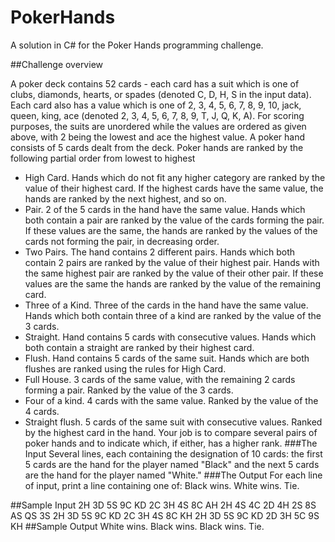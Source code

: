 # PokerHands
A solution in C# for the Poker Hands programming challenge.

##Challenge overview

A poker deck contains 52 cards - each card has a suit which is one of clubs, diamonds, hearts, or spades (denoted C, D, H, S in the input data). Each card also has a value which is one of 2, 3, 4, 5, 6, 7, 8, 9, 10, jack, queen, king, ace (denoted 2, 3, 4, 5, 6, 7, 8, 9, T, J, Q, K, A). For scoring purposes, the suits are unordered while the values are ordered as given above, with 2 being the lowest and ace the highest value.
A poker hand consists of 5 cards dealt from the deck. Poker hands are ranked by the following partial order from lowest to highest
-  High Card. Hands which do not fit any higher category are ranked by the value of their highest card. If the highest cards have the same value, the hands are ranked by the next highest, and so on.
-  Pair. 2 of the 5 cards in the hand have the same value. Hands which both contain a pair are ranked by the value of the cards forming the pair. If these values are the same, the hands are ranked by the values of the cards not forming the pair, in decreasing order.
-  Two Pairs. The hand contains 2 different pairs. Hands which both contain 2 pairs are ranked by the value of their highest pair. Hands with the same highest pair are ranked by the value of their other pair. If these values are the same the hands are ranked by the value of the remaining card.
-  Three of a Kind. Three of the cards in the hand have the same value. Hands which both contain three of a kind are ranked by the value of the 3 cards.
-  Straight. Hand contains 5 cards with consecutive values. Hands which both contain a straight are ranked by their highest card.
-  Flush. Hand contains 5 cards of the same suit. Hands which are both flushes are ranked using the rules for High Card.
-  Full House. 3 cards of the same value, with the remaining 2 cards forming a pair. Ranked by the value of the 3 cards.
-  Four of a kind. 4 cards with the same value. Ranked by the value of the 4 cards.
-  Straight flush. 5 cards of the same suit with consecutive values. Ranked by the highest card in the hand.
Your job is to compare several pairs of poker hands and to indicate which, if either, has a higher rank.
###The Input
Several lines, each containing the designation of 10 cards: the first 5 cards are the hand for the player named "Black" and the next 5 cards are the hand for the player named "White."
###The Output
For each line of input, print a line containing one of:
   Black wins.
   White wins.
   Tie.

##Sample Input
2H 3D 5S 9C KD 2C 3H 4S 8C AH
2H 4S 4C 2D 4H 2S 8S AS QS 3S
2H 3D 5S 9C KD 2C 3H 4S 8C KH
2H 3D 5S 9C KD 2D 3H 5C 9S KH
##Sample Output
White wins.
Black wins.
Black wins.
Tie.

